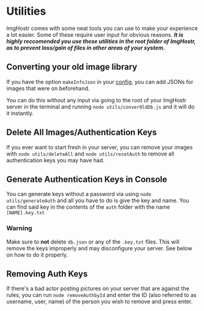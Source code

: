 # Utilities
ImgHostr comes with some neat tools you can use to make your experience a lot easier. Some of these require user input for obvious reasons. ***It is highly reccomended you use these utilities in the root folder of ImgHostr, as to prevent loss/gain of files in other areas of your system.***

## Converting your old image library
If you have the option ``makeInfoJson`` in your [config](../config/README.md), you can add JSONs for images that were on beforehand.

You can do this without any input via going to the root of your ImgHostr server in the terminal and running ``node utils/converOldDb.js`` and it will do it instantly.

## Delete All Images/Authentication Keys
If you ever want to start fresh in your server, you can remove your images with ``node utils/deleteAll`` and ``node utils/resetAuth`` to remove all authentication keys you may have had.

## Generate Authentication Keys in Console
You can generate keys without a password via using ``node utils/generateAuth`` and all you have to do is give the key and name. You can find said key in the contents of the ``auth`` folder with the name ``[NAME].key.txt``

### Warning
Make sure to **not** delete ``db.json`` or any of the ``.key.txt`` files. This will remove the keys improperly and may disconfigure your server. See below on how to do it properly.

## Removing Auth Keys
If there's a bad actor posting pictures on your server that are against the rules, you can run ``node removeAuthbyId`` and enter the ID (also referred to as username, user, name) of the person you wish to remove and press enter.